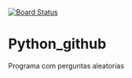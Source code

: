 [![Board Status](https://dev.azure.com/evandroaraujomck/ccf00d95-3c83-455f-8eca-dcdb1ed2c598/dae08a8b-c819-4c7b-bdb9-b64d797bc6ea/_apis/work/boardbadge/d8362e80-0942-431e-9b6c-a2f77a79e546)](https://dev.azure.com/evandroaraujomck/ccf00d95-3c83-455f-8eca-dcdb1ed2c598/_boards/board/t/dae08a8b-c819-4c7b-bdb9-b64d797bc6ea/Microsoft.RequirementCategory)
# Python_github
Programa com perguntas aleatorias
